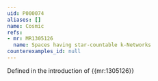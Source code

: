 ```yaml
---
uid: P000074
aliases: []
name: Cosmic
refs:
- mr: MR1305126
  name: Spaces having star-countable k-Networks
counterexamples_id: null
---
```

Defined in the introduction of {{mr:1305126}}
